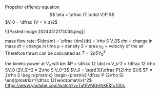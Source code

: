 Propeller effiency equation
$$ \eta = \dfrac {T \cdot V}P  $$
$V_0 = \dfrac {V + V_s}2$ 

![[Pasted image 20240512173038.png]]

mass flow rate: $\dot{m} = \dfrac {dm}{dt} = \rho S V_0$
$dm$ = change in mass
$dt$ = change in time 
$\rho$ = density
$S$ = area
$v_0$ = velocity of the air 
Therefore thrust can be calculated as
$T = 2 \rho S V_0^2$ 

the kinetic power at $V_s$ will be:
$P = \dfrac 12 \dot m V_s^2 = \dfrac 12 \rho SV_0 (2V_0)^2 = 2\rho S V_0^3$
$V_0 = \sqrt[3]{\dfrac P{2\rho S}}$
$T = 2\rho S \begin{pmatrix}  \begin {pmatrix} \dfrac P {2\rho S} \end{pmatrix}^{\dfrac 13}\end{pmatrix}^2$
https://www.youtube.com/watch?v=TufEVMGHNkE&t=100s
